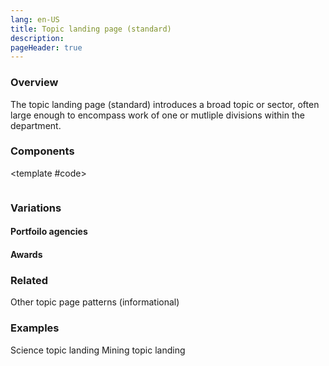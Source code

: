 ```yaml
---
lang: en-US
title: Topic landing page (standard)
description:
pageHeader: true
---
```


### Overview
The topic landing page (standard) introduces a broad topic or sector, often large enough to encompass work of one or mutliple divisions within the department.


### Components
<PreviewImage :image="$withBase('/images/topic-landing-standard-page.png')" :contents="[
{ x: 0, y: 1.5, title: 'Section menu', text: 'A dropdown menu that shows all pages in this section.' },
{ x: 0, y: 2.7, title: 'Breadcrumbs', text: 'The breadcrums shows where this page sits in the section hierachy.' },
{ x: 0, y: 3.7, title: 'Page title', text: 'The H1 of the page.' },
{ x: 0, y: 4.4, title: 'Page summary', text: 'THe page summary.' },
{ x: 0, y: 7, title: 'On this page menu', text: 'This menu should only be enabled if there are three or more heading 2 elements on the page. Also, for this page pattern, this menu may not be needed if there are many cards linking to child pages.' },
{ x: 15, y: 12.3, title: 'Lead text', text: '' },
{ x: 15, y: 14.7, title: 'Introduction paragraph', text: 'Used to describe the page content, including an introduction to sector capability and directory to areas linked to within this page.' },
{ x: 0, y: 21, title: 'Sub-topic linking section', text: 'Sub-topic linking section.<ul><li>All cards in this section lead to a sub-topic page delving further into the specific topic.</li><li>Cards are selected on popularity basis, some of these are the most accessed links of this page.</li><li>Generally the cards used includes images, a title and summary. Small and medium navigation cards are used depending on the desired page flow.</li><li>Layout will look different depending on the volume of sub-topics</li><li>All cards leading to a sub-topic within a section will have no particular hierachy.</li><li>No more than 6 cards leading to sub-topic in a single page section. If so, please group and split up the sub-topics and put them under H2 headings.</li></ul>' },
{ x: 15, y: 37, title: 'Card-lead sections', text: 'The role of the topic landing page is to lead people toward whatever they came for. This page sections will be dictated by the choice and destinations of the cards.' },
{ x: 15, y: 50, title: 'Featured publications', text: 'The featured publication section will use a featured card to link to relevant publications that belong to this topic.<ul><li>Always use this featured card style to feature publications</li><li>Link to a maximum of 3 publications, and include a link to more publications if there are more (using a pre-filtered link to the publications page)</li><li>Make sure to alternate the alignment of the text in the card if featuring more than one publication</li><li>Do not use more than 3 featured cards</li></ul>' },
{ x: 15, y: 70, title: 'Latest news', text: 'The latest news is an automated feed that displays a news feed connected to this topic.' }
]">
<template #code>
<CodeGroup>
  <CodeGroupItem title="HTML">

```html
```

  </CodeGroupItem>
</CodeGroup>
</template>
</PreviewImage>

### Variations

#### Portfoilo agencies

#### Awards

### Related
Other topic page patterns (informational)

### Examples
Science topic landing
Mining topic landing
